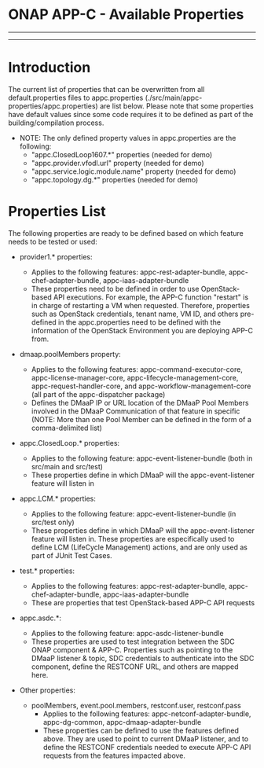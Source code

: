 # ONAP APP-C - Available Properties

---
---

# Introduction

The current list of properties that can be overwritten from all default.properties files to appc.properties (./src/main/appc-properties/appc.properties) are list below. Please note that some properties have default values since some code requires it to be defined as part of the building/compilation process. 

- NOTE: The only defined property values in appc.properties are the following:
    - "appc.ClosedLoop1607.*" properties (needed for demo)
    - "appc.provider.vfodl.url" property (needed for demo)
    - "appc.service.logic.module.name" property (needed for demo)
    - "appc.topology.dg.*" properties (needed for demo)

# Properties List
The following properties are ready to be defined based on which feature needs to be tested or used:

- provider1.* properties:
    - Applies to the following features: appc-rest-adapter-bundle, appc-chef-adapter-bundle, appc-iaas-adapter-bundle
    - These properties need to be defined in order to use OpenStack-based API executions. For example, the APP-C function "restart" is in charge of restarting a VM when requested. Therefore, properties such as OpenStack credentials, tenant name, VM ID, and others pre-defined in the appc.properties need to be defined with the information of the OpenStack Environment you are deploying APP-C from.

- dmaap.poolMembers property:
    - Applies to the following features: appc-command-executor-core, appc-license-manager-core, appc-lifecycle-management-core, appc-request-handler-core, and appc-workflow-management-core (all part of the appc-dispatcher package)
    - Defines the DMaaP IP or URL location of the DMaaP Pool Members involved in the DMaaP Communication of that feature in specific (NOTE: More than one Pool Member can be defined in the form of a comma-delimited list)

- appc.ClosedLoop.* properties:
    - Applies to the following feature: appc-event-listener-bundle (both in src/main and src/test)
    - These properties define in which DMaaP will the appc-event-listener feature will listen in

- appc.LCM.* properties:
    - Applies to the following feature: appc-event-listener-bundle (in src/test only)
    - These properties define in which DMaaP will the appc-event-listener feature will listen in. These properties are especifically used to define LCM (LifeCycle Management) actions, and are only used as part of JUnit Test Cases.

- test.* properties:
    - Applies to the following features: appc-rest-adapter-bundle, appc-chef-adapter-bundle, appc-iaas-adapter-bundle
    - These are properties that test OpenStack-based APP-C API requests

- appc.asdc.*:
    - Applies to the following feature: appc-asdc-listener-bundle
    - These properties are used to test integration between the SDC ONAP component & APP-C. Properties such as pointing to the DMaaP listener & topic, SDC credentials to authenticate into the SDC component, define the RESTCONF URL, and others are mapped here.

- Other properties:
    - poolMembers, event.pool.members, restconf.user, restconf.pass
        - Applies to the following features: appc-netconf-adapter-bundle, appc-dg-common, appc-dmaap-adapter-bundle
        - These properties can be defined to use the features defined above. They are used to point to current DMaaP listener, and to define the RESTCONF credentials needed to execute APP-C API requests from the features impacted above.